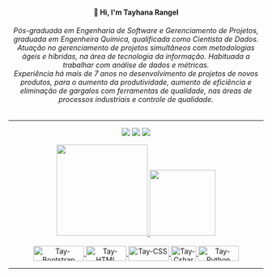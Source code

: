 <h4 align="center">👋 Hi, I'm Tayhana Rangel</h4>
<div align="center">
 <h6>Pós-graduada em Engenharia de Software e Gerenciamento de Projetos, graduada em Engenheira Química, qualificada como Cientista de Dados. <br> 
       Atuação no gerenciamento de projetos simultâneos com metodologias ágeis e híbridas, na área de tecnologia da informação. Habituada a trabalhar com análise de dados e métricas. <br>
       Experiência há mais de 7 anos no desenvolvimento de projetos de novos produtos, para o aumento da produtividade, aumento de eficiência e eliminação de gargalos com ferramentas de qualidade, nas áreas de processos industriais e controle de qualidade.
 </h6>
</div>
<hr>

<div align="center">
 <a href="https://www.linkedin.com/in/tayhanafonseca/" target="_blank"><img src="https://img.shields.io/badge/LinkedIn-0077B5?style=for-the-badge&logo=linkedin&logoColor=white" target="_blank"></a>
 <a href="mailto:tayhanarangel@gmail.com" target="_blank"><img src="https://img.shields.io/badge/Gmail-D14836?style=for-the-badge&logo=gmail&logoColor=white" target="_blank"></a>
 <a href="https://instagram.com/tayrangel_" target="_blank"><img src="https://img.shields.io/badge/Instagram-E4405F?style=for-the-badge&logo=instagram&logoColor=white" target="_blank"></a>
 <p></p>
</div>

<div align="center">
 <a href="https://https://github.com/Tayrangel">
 <img height="180em" src="https://github-readme-stats.vercel.app/api?username=tayrangel&show_icons=true&theme=radical">
 <img height="130em" src="https://github-readme-stats.vercel.app/api/top-langs/?username=tayrangel&layout=compact&langs_count=168&theme=radical">
</div>

<div style="display:inline_block" align="center"><br>
 <img align="center" alt="Tay-Bootstrap" height="30" width="100" src="https://img.shields.io/badge/Bootstrap-563D7C?style=for-the-badge&logo=bootstrap&logoColor=white">
 <img align="center" alt="Tay-HTML" height="30" width="80" src="https://img.shields.io/badge/HTML5-E34F26?style=for-the-badge&logo=html5&logoColor=white">
 <img align="center" alt="Tay-CSS" height="30" width="80" src="https://img.shields.io/badge/CSS3-1572B6?style=for-the-badge&logo=css3&logoColor=white">
 <img align="center" alt="Tay-Csharp" height="30" width="50" src="https://img.shields.io/badge/C%23-239120?style=for-the-badge&logo=c-sharp&logoColor=white">
 <img align="center" alt="Tay-Python" height="30" width="80" src="https://img.shields.io/badge/Python-3776AB?style=for-the-badge&logo=python&logoColor=white">
 <hr>
</div>
